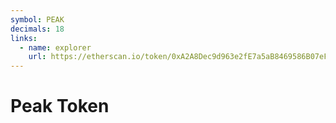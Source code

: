 ```yaml
---
symbol: PEAK
decimals: 18
links:
  - name: explorer
    url: https://etherscan.io/token/0xA2A8Dec9d963e2fE7a5aB8469586B07eF53bb505
---
```


# Peak Token
